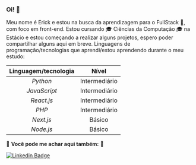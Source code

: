 ### Oi! 👋

Meu nome é Erick e estou na busca da aprendizagem para o FullStack 📝, com foco em front-end. Estou cursando 🎓 Ciências da Computação 🎓 na Estácio e estou começando a realizar alguns projetos, espero poder compartilhar alguns aqui em breve. Linguagens de programação/tecnologias que aprendi/estou aprendendo durante o meu estudo:

| Linguagem/tecnologia            | Nível         |
| :-----------------------------: | :-----------: |
| _Python_                        | Intermediário |
| _JavaScript_                    | Intermediário |
| _React.js_                      | Intermediário |
| _PHP_                           | Intermediário |
| _Next.js_                       | Básico        |
| _Node.js_                       | Básico        |

🔽 **__Você pode me achar aqui também:__** 🔽

[![Linkedin Badge](https://img.shields.io/badge/-LinkedIn-blue?style=flat-square&logo=Linkedin&logoColor=white&link=https://www.linkedin.com/in/erickmenezes/)](https://www.linkedin.com/in/erickmenezes/)
